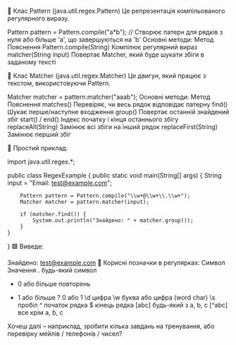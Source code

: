 🔹 Клас Pattern (java.util.regex.Pattern)
Це репрезентація компільованого регулярного виразу.

Pattern pattern = Pattern.compile("a*b");  // Створює патерн 
для рядків з нуля або більше 'a', що завершуються на 'b'
Основні методи:
Метод	Пояснення
Pattern.compile(String)	Компілює регулярний вираз
matcher(String input)	Повертає Matcher, який буде шукати 
збіги в заданому тексті

🔹 Клас Matcher (java.util.regex.Matcher)
Це двигун, який працює з текстом, використовуючи Pattern.

Matcher matcher = pattern.matcher("aaab");
Основні методи:
Метод	Пояснення
matches()	Перевіряє, чи весь рядок відповідає патерну
find()	Шукає перше/наступне входження
group()	Повертає останній знайдений збіг
start() / end()	Індекс початку і кінця останнього збігу
replaceAll(String)	Замінює всі збіги на інший рядок
replaceFirst(String)	Замінює перший збіг

🔹 Простий приклад:

import java.util.regex.*;

public class RegexExample {
public static void main(String[] args) {
String input = "Email: test@example.com";

        Pattern pattern = Pattern.compile("\\w+@\\w+\\.\\w+");
        Matcher matcher = pattern.matcher(input);

        if (matcher.find()) {
            System.out.println("Знайдено: " + matcher.group());
        }
    }
}
🟩 Виведе:

Знайдено: test@example.com
📌 Корисні позначки в регулярках:
Символ	Значення
.	будь-який символ
*	0 або більше повторень
+	1 або більше
     ?	0 або 1
     \\d	цифра
     \\w	буква або цифра (word char)
     \\s	пробіл
     ^	початок рядка
     $	кінець рядка
     [abc]	будь-який з a, b, c
     [^abc]	все крім a, b, c

Хочеш далі – наприклад, зробити кілька завдань на тренування,
або перевірку мейлів / телефонів / чисел?